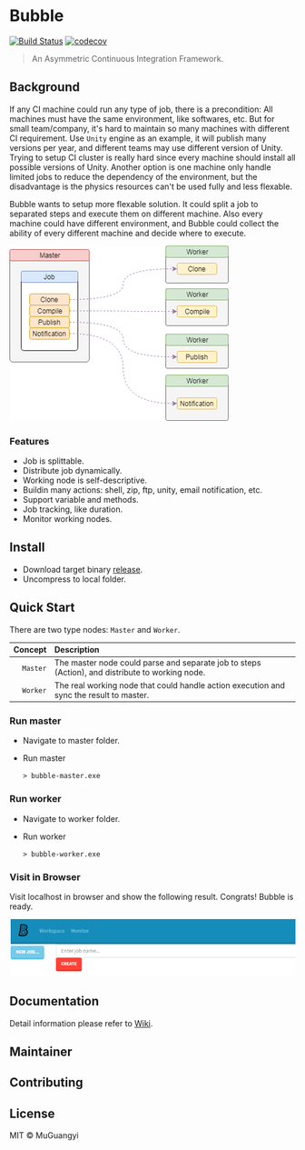 # Bubble

[![Build Status](https://travis-ci.com/muguangyi/bubble.svg?branch=master)](https://travis-ci.com/muguangyi/bubble) [![codecov](https://codecov.io/gh/muguangyi/bubble/branch/master/graph/badge.svg)](https://codecov.io/gh/muguangyi/bubble)

> An Asymmetric Continuous Integration Framework.

## Background

If any CI machine could run any type of job, there is a precondition: All machines must have the same environment, like softwares, etc. But for small team/company, it's hard to maintain so many machines with different CI requirement. Use `Unity` engine as an example, it will publish many versions per year, and different teams may use different version of Unity. Trying to setup CI cluster is really hard since every machine should install all possible versions of Unity. Another option is one machine only handle limited jobs to reduce the dependency of the environment, but the disadvantage is the physics resources can't be used fully and less flexable.

Bubble wants to setup more flexable solution. It could split a job to separated steps and execute them on different machine. Also every machine could have different environment, and Bubble could collect the ability of every different machine and decide where to execute.

![bubble.png](doc/bubble.png)

### Features

* Job is splittable.
* Distribute job dynamically.
* Working node is self-descriptive.
* Buildin many actions: shell, zip, ftp, unity, email notification, etc.
* Support variable and methods.
* Job tracking, like duration.
* Monitor working nodes.

## Install

* Download target binary [release](https://github.com/muguangyi/bubble/releases).
* Uncompress to local folder.

## Quick Start

There are two type nodes: `Master` and `Worker`.

|Concept|Description|
|--:|:--|
|`Master`|The master node could parse and separate job to steps (Action), and distribute to working node.|
|`Worker`|The real working node that could handle action execution and sync the result to master.|

### Run master

* Navigate to master folder.
* Run master
  
  ```shell
  > bubble-master.exe
  ```

### Run worker

* Navigate to worker folder.
* Run worker

  ```shell
  > bubble-worker.exe
  ```

### Visit in Browser

Visit localhost in browser and show the following result. Congrats! Bubble is ready.

![result.png](doc/result.png)

## Documentation

Detail information please refer to [Wiki](https://github.com/muguangyi/bubble/wiki).

## Maintainer

## Contributing

## License

MIT © MuGuangyi
